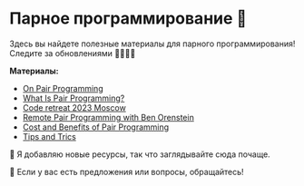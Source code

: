 # Парное программирование 🚀

Здесь вы найдете полезные материалы для парного программирования! Следите за обновлениями 👷‍♂️👷‍♀️

**Материалы:**

- [On Pair Programming](https://martinfowler.com/articles/on-pair-programming.html)
- [What Is Pair Programming?](https://www.codecademy.com/resources/blog/what-is-pair-programming/)
- [Code retreat 2023 Moscow](https://docs.google.com/presentation/d/1-TZ0J6d9y_QFjQZN-E_riGCo4VOg8adyIcrraqd0Sj8/mobilepresent?slide=id.g2063daf8e81_0_306)
- [Remote Pair Programming with Ben Orenstein
](https://therabbithole.libsyn.com/259-remote-pair-programming-with-ben-orensteinreplay)
- [Cost and Benefits of Pair Programming](https://medium.com/the-liberators/in-depth-the-costs-and-benefits-of-pair-programming-b4b54b27c6ff)
- [Tips and Trics](https://medium.com/insiderengineering/pair-programming-tips-tricks-8c809fc5788a)

📌 Я добавляю новые ресурсы, так что заглядывайте сюда почаще.

🔨 Если у вас есть предложения или вопросы, обращайтесь!
